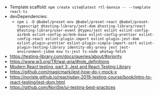 - Template scaffold: `npm create vite@latest rtl-bonnie -- --template react-ts`
- devDependencies:
  - `npm i -D @babel/preset-env @babel/preset-react @babel/preset-typescript @testing-library/jest-dom @testing-library/react @testing-library/user-event @types/jest eslint eslint-config-airbnb eslint-config-airbnb-base eslint-config-prettier eslint-config-react eslint-plugin-import eslint-plugin-jest-dom eslint-plugin-prettier eslint-plugin-simple-import-sort eslint-plugin-testing-library identity-obj-proxy jest jest-environment-jsdom msw ts-jest ts-node whatwg-fetch`
- https://testing-library.com/docs/queries/about/#priority
- https://www.w3.org/TR/wai-aria/#role_definitions
- [Modern React testing, part 3: Jest and React Testing Library](https://blog.sapegin.me/all/react-testing-3-jest-and-react-testing-library)
- https://github.com/magicmark/jest-how-do-i-mock-x
- https://noriste.github.io/reactjsday-2019-testing-course/book/intro-to-react-testing/jest-dom.html
- https://github.com/NoriSte/ui-testing-best-practices
